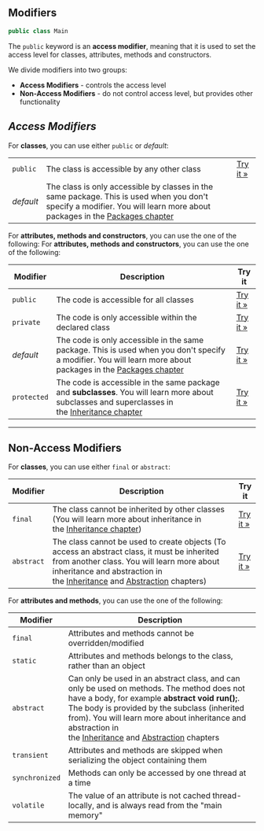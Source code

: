## Modifiers
```java
public class Main
```
The `public` keyword is an **access modifier**, meaning that it is used to set the access level for classes, attributes, methods and constructors.

We divide modifiers into two groups:

- **Access Modifiers** - controls the access level
- **Non-Access Modifiers** - do not control access level, but provides other functionality
## ***Access Modifiers***
For **classes**, you can use either `public` or _default_:

|           |                                                                                                                                                                                                                             |                                                                                 |
| --------- | --------------------------------------------------------------------------------------------------------------------------------------------------------------------------------------------------------------------------- | ------------------------------------------------------------------------------- |
| `public`  | The class is accessible by any other class                                                                                                                                                                                  | [Try it »](https://www.w3schools.com/java/tryjava.asp?filename=demo_mod_public) |
| _default_ | The class is only accessible by classes in the same package. This is used when you don't specify a modifier. You will learn more about packages in the [Packages chapter](https://www.w3schools.com/java/java_packages.asp) |                                                                                 |
For **attributes, methods and constructors**, you can use the one of the following:
For **attributes, methods and constructors**, you can use the one of the following:

| Modifier    | Description                                                                                                                                                                                                     | Try it                                                                                                              |
| ----------- | --------------------------------------------------------------------------------------------------------------------------------------------------------------------------------------------------------------- | ------------------------------------------------------------------------------------------------------------------- |
| `public`    | The code is accessible for all classes                                                                                                                                                                          | [Try it »](https://www.w3schools.com/java/tryjava_multi.asp?filename=demo_mod_public2&multi=demo_mod_public2_multi) |
| `private`   | The code is only accessible within the declared class                                                                                                                                                           | [Try it »](https://www.w3schools.com/java/tryjava.asp?filename=demo_access_mod)                                     |
| _default_   | The code is only accessible in the same package. This is used when you don't specify a modifier. You will learn more about packages in the [Packages chapter](https://www.w3schools.com/java/java_packages.asp) | [Try it »](https://www.w3schools.com/java/tryjava.asp?filename=demo_mod_default2)                                   |
| `protected` | The code is accessible in the same package and **subclasses**. You will learn more about subclasses and superclasses in the [Inheritance chapter](https://www.w3schools.com/java/java_inheritance.asp)          | [Try it »](https://www.w3schools.com/java/tryjava.asp?filename=demo_mod_protected)                                  |

---
## Non-Access Modifiers
For **classes**, you can use either `final` or `abstract`:

| Modifier   | Description                                                                                                                                                                                                                                                                                                                     | Try it                                                                                                                |
| ---------- | ------------------------------------------------------------------------------------------------------------------------------------------------------------------------------------------------------------------------------------------------------------------------------------------------------------------------------- | --------------------------------------------------------------------------------------------------------------------- |
| `final`    | The class cannot be inherited by other classes (You will learn more about inheritance in the [Inheritance chapter](https://www.w3schools.com/java/java_inheritance.asp))                                                                                                                                                        | [Try it »](https://www.w3schools.com/java/tryjava.asp?filename=demo_inherit_final)                                    |
| `abstract` | The class cannot be used to create objects (To access an abstract class, it must be inherited from another class. You will learn more about inheritance and abstraction in the [Inheritance](https://www.w3schools.com/java/java_inheritance.asp) and [Abstraction](https://www.w3schools.com/java/java_abstract.asp) chapters) | [Try it »](https://www.w3schools.com/java/tryjava_multi.asp?filename=demo_mod_abstract&multi=demo_mod_abstract_multi) |


For **attributes and methods**, you can use the one of the following:

| Modifier       | Description                                                                                                                                                                                                                                                                                                                                                                                                        |
| -------------- | ------------------------------------------------------------------------------------------------------------------------------------------------------------------------------------------------------------------------------------------------------------------------------------------------------------------------------------------------------------------------------------------------------------------ |
| `final`        | Attributes and methods cannot be overridden/modified                                                                                                                                                                                                                                                                                                                                                               |
| `static`       | Attributes and methods belongs to the class, rather than an object                                                                                                                                                                                                                                                                                                                                                 |
| `abstract`     | Can only be used in an abstract class, and can only be used on methods. The method does not have a body, for example **abstract void run();**. The body is provided by the subclass (inherited from). You will learn more about inheritance and abstraction in the [Inheritance](https://www.w3schools.com/java/java_inheritance.asp) and [Abstraction](https://www.w3schools.com/java/java_abstract.asp) chapters |
| `transient`    | Attributes and methods are skipped when serializing the object containing them                                                                                                                                                                                                                                                                                                                                     |
| `synchronized` | Methods can only be accessed by one thread at a time                                                                                                                                                                                                                                                                                                                                                               |
| `volatile`     | The value of an attribute is not cached thread-locally, and is always read from the "main memory"                                                                                                                                                                                                                                                                                                                  |
